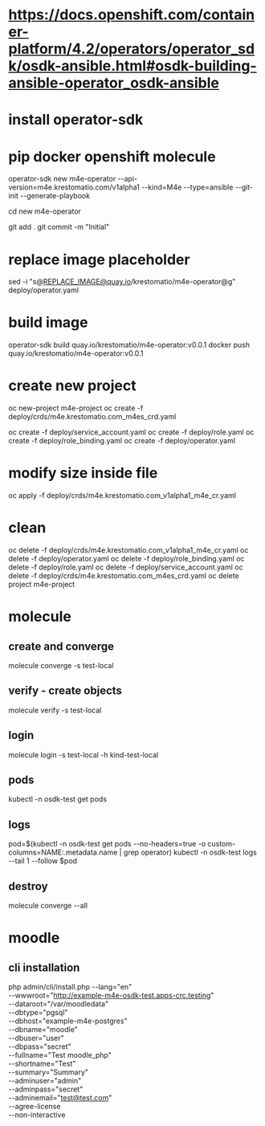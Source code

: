 # https://docs.openshift.com/container-platform/4.2/operators/operator_sdk/osdk-ansible.html#osdk-building-ansible-operator_osdk-ansible
# install operator-sdk
# pip docker openshift molecule

operator-sdk new m4e-operator --api-version=m4e.krestomatio.com/v1alpha1 --kind=M4e --type=ansible --git-init --generate-playbook

cd new m4e-operator

git add .
git commit -m "Initial"

# replace image placeholder
sed -i "s@REPLACE_IMAGE@quay.io/krestomatio/m4e-operator@g" deploy/operator.yaml

# build image
operator-sdk build quay.io/krestomatio/m4e-operator:v0.0.1
docker push quay.io/krestomatio/m4e-operator:v0.0.1

# create new project
oc new-project m4e-project
oc create -f deploy/crds/m4e.krestomatio.com_m4es_crd.yaml

oc create -f deploy/service_account.yaml
oc create -f deploy/role.yaml
oc create -f deploy/role_binding.yaml
oc create -f deploy/operator.yaml

# modify size inside file
oc apply -f deploy/crds/m4e.krestomatio.com_v1alpha1_m4e_cr.yaml

# clean
oc delete -f deploy/crds/m4e.krestomatio.com_v1alpha1_m4e_cr.yaml
oc delete -f deploy/operator.yaml
oc delete -f deploy/role_binding.yaml
oc delete -f deploy/role.yaml
oc delete -f deploy/service_account.yaml
oc delete -f deploy/crds/m4e.krestomatio.com_m4es_crd.yaml
oc delete project m4e-project

# molecule

## create and converge
molecule converge -s test-local

## verify - create objects
molecule verify -s test-local

## login
molecule login -s test-local -h kind-test-local

## pods
kubectl -n osdk-test get pods

## logs
pod=$(kubectl -n osdk-test get pods --no-headers=true -o custom-columns=NAME:.metadata.name | grep operator)
kubectl -n osdk-test logs --tail 1 --follow $pod

## destroy
molecule converge --all

# moodle
## cli installation
php admin/cli/install.php --lang="en"  \
    --wwwroot="http://example-m4e-osdk-test.apps-crc.testing" \
    --dataroot="/var/moodledata" \
    --dbtype="pgsql" \
    --dbhost="example-m4e-postgres" \
    --dbname="moodle" \
    --dbuser="user" \
    --dbpass="secret" \
    --fullname="Test moodle_php" \
    --shortname="Test" \
    --summary="Summary" \
    --adminuser="admin" \
    --adminpass="secret" \
    --adminemail="test@test.com" \
    --agree-license \
    --non-interactive

